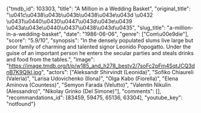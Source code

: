 {"tmdb_id": 103303, "title": "A Million in a Wedding Basket", "original_title": "\u041c\u0438\u043b\u043b\u0438\u043e\u043d \u0432 \u0431\u0440\u0430\u0447\u043d\u043e\u0439 \u043a\u043e\u0440\u0437\u0438\u043d\u0435", "slug_title": "a-million-in-a-wedding-basket", "date": "1986-06-06", "genre": ["Com\u00e9die"], "score": "5.9/10", "synopsis": "In the densely populated slums live large but poor family of charming and talented signor Leonido Popogatto. Under the guise of an important person he enters the secular parties and steals drinks and food from the tables.", "image": "https://image.tmdb.org/t/p/w185_and_h278_bestv2/7soFc2pFm4SqtJCQ3dnB7K9QIkl.jpg", "actors": ["Aleksandr Shirvindt (Leonida)", "Sofiko Chiaureli (Valeria)", "Larisa Udovichenko (Ilona)", "Olga Kabo (Fiorella)", "Elena Aminova (Countess)", "Semyon Farada (Velutto)", "Valentin Nikulin (Alessandro)", "Nikolay Grinko (Del Simone)"], "comments": [], "recommandations_id": [83459, 59475, 65136, 63304], "youtube_key": "notfound"}